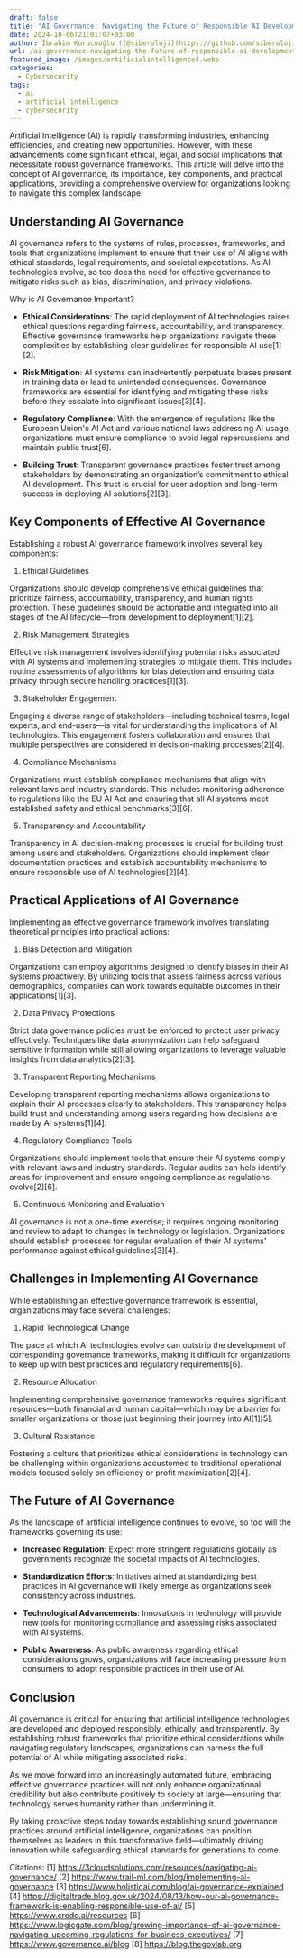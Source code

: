 ```yaml
---
draft: false
title: "AI Governance: Navigating the Future of Responsible AI Development"
date: 2024-10-06T21:01:07+03:00
author: İbrahim Korucuoğlu ([@siberoloji](https://github.com/siberoloji))
url: /ai-governance-navigating-the-future-of-responsible-ai-development/
featured_image: /images/artificialintelligence4.webp
categories:
  - Cybersecurity
tags:
  - ai
  - artificial intelligence
  - cybersecurity
---
```



Artificial Intelligence (AI) is rapidly transforming industries, enhancing efficiencies, and creating new opportunities. However, with these advancements come significant ethical, legal, and social implications that necessitate robust governance frameworks. This article will delve into the concept of AI governance, its importance, key components, and practical applications, providing a comprehensive overview for organizations looking to navigate this complex landscape.



## Understanding AI Governance



AI governance refers to the systems of rules, processes, frameworks, and tools that organizations implement to ensure that their use of AI aligns with ethical standards, legal requirements, and societal expectations. As AI technologies evolve, so too does the need for effective governance to mitigate risks such as bias, discrimination, and privacy violations.



Why is AI Governance Important?


* **Ethical Considerations**: The rapid deployment of AI technologies raises ethical questions regarding fairness, accountability, and transparency. Effective governance frameworks help organizations navigate these complexities by establishing clear guidelines for responsible AI use[1][2].

* **Risk Mitigation**: AI systems can inadvertently perpetuate biases present in training data or lead to unintended consequences. Governance frameworks are essential for identifying and mitigating these risks before they escalate into significant issues[3][4].

* **Regulatory Compliance**: With the emergence of regulations like the European Union's AI Act and various national laws addressing AI usage, organizations must ensure compliance to avoid legal repercussions and maintain public trust[6].

* **Building Trust**: Transparent governance practices foster trust among stakeholders by demonstrating an organization’s commitment to ethical AI development. This trust is crucial for user adoption and long-term success in deploying AI solutions[2][3].
## Key Components of Effective AI Governance



Establishing a robust AI governance framework involves several key components:



1. Ethical Guidelines



Organizations should develop comprehensive ethical guidelines that prioritize fairness, accountability, transparency, and human rights protection. These guidelines should be actionable and integrated into all stages of the AI lifecycle—from development to deployment[1][2].



2. Risk Management Strategies



Effective risk management involves identifying potential risks associated with AI systems and implementing strategies to mitigate them. This includes routine assessments of algorithms for bias detection and ensuring data privacy through secure handling practices[1][3].



3. Stakeholder Engagement



Engaging a diverse range of stakeholders—including technical teams, legal experts, and end-users—is vital for understanding the implications of AI technologies. This engagement fosters collaboration and ensures that multiple perspectives are considered in decision-making processes[2][4].



4. Compliance Mechanisms



Organizations must establish compliance mechanisms that align with relevant laws and industry standards. This includes monitoring adherence to regulations like the EU AI Act and ensuring that all AI systems meet established safety and ethical benchmarks[3][6].



5. Transparency and Accountability



Transparency in AI decision-making processes is crucial for building trust among users and stakeholders. Organizations should implement clear documentation practices and establish accountability mechanisms to ensure responsible use of AI technologies[2][4].



## Practical Applications of AI Governance



Implementing an effective governance framework involves translating theoretical principles into practical actions:



1. Bias Detection and Mitigation



Organizations can employ algorithms designed to identify biases in their AI systems proactively. By utilizing tools that assess fairness across various demographics, companies can work towards equitable outcomes in their applications[1][3].



2. Data Privacy Protections



Strict data governance policies must be enforced to protect user privacy effectively. Techniques like data anonymization can help safeguard sensitive information while still allowing organizations to leverage valuable insights from data analytics[2][3].



3. Transparent Reporting Mechanisms



Developing transparent reporting mechanisms allows organizations to explain their AI processes clearly to stakeholders. This transparency helps build trust and understanding among users regarding how decisions are made by AI systems[1][4].



4. Regulatory Compliance Tools



Organizations should implement tools that ensure their AI systems comply with relevant laws and industry standards. Regular audits can help identify areas for improvement and ensure ongoing compliance as regulations evolve[2][6].



5. Continuous Monitoring and Evaluation



AI governance is not a one-time exercise; it requires ongoing monitoring and review to adapt to changes in technology or legislation. Organizations should establish processes for regular evaluation of their AI systems' performance against ethical guidelines[3][4].



## Challenges in Implementing AI Governance



While establishing an effective governance framework is essential, organizations may face several challenges:



1. Rapid Technological Change



The pace at which AI technologies evolve can outstrip the development of corresponding governance frameworks, making it difficult for organizations to keep up with best practices and regulatory requirements[6].



2. Resource Allocation



Implementing comprehensive governance frameworks requires significant resources—both financial and human capital—which may be a barrier for smaller organizations or those just beginning their journey into AI[1][5].



3. Cultural Resistance



Fostering a culture that prioritizes ethical considerations in technology can be challenging within organizations accustomed to traditional operational models focused solely on efficiency or profit maximization[2][4].



## The Future of AI Governance



As the landscape of artificial intelligence continues to evolve, so too will the frameworks governing its use:


* **Increased Regulation**: Expect more stringent regulations globally as governments recognize the societal impacts of AI technologies.

* **Standardization Efforts**: Initiatives aimed at standardizing best practices in AI governance will likely emerge as organizations seek consistency across industries.

* **Technological Advancements**: Innovations in technology will provide new tools for monitoring compliance and assessing risks associated with AI systems.

* **Public Awareness**: As public awareness regarding ethical considerations grows, organizations will face increasing pressure from consumers to adopt responsible practices in their use of AI.
## Conclusion



AI governance is critical for ensuring that artificial intelligence technologies are developed and deployed responsibly, ethically, and transparently. By establishing robust frameworks that prioritize ethical considerations while navigating regulatory landscapes, organizations can harness the full potential of AI while mitigating associated risks.



As we move forward into an increasingly automated future, embracing effective governance practices will not only enhance organizational credibility but also contribute positively to society at large—ensuring that technology serves humanity rather than undermining it.



By taking proactive steps today towards establishing sound governance practices around artificial intelligence, organizations can position themselves as leaders in this transformative field—ultimately driving innovation while safeguarding ethical standards for generations to come.



Citations: [1] https://3cloudsolutions.com/resources/navigating-ai-governance/ [2] https://www.trail-ml.com/blog/implementing-ai-governance [3] https://www.holisticai.com/blog/ai-governance-explained [4] https://digitaltrade.blog.gov.uk/2024/08/13/how-our-ai-governance-framework-is-enabling-responsible-use-of-ai/ [5] https://www.credo.ai/resources [6] https://www.logicgate.com/blog/growing-importance-of-ai-governance-navigating-upcoming-regulations-for-business-executives/ [7] https://www.governance.ai/blog [8] https://blog.thegovlab.org
